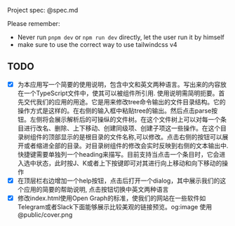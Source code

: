 Project spec: @spec.md

Please remember:
- Never run `pnpm dev` or `npm run dev` directly, let the user run it by himself
- make sure to use the correct way to use tailwindcss v4

## TODO

- [x] 为本应用写一个简要的使用说明，包含中文和英文两种语言。写出来的内容放在一个TypeScript文件中，使其可以被组件所引用. 使用说明需简明扼要。首先交代我们的应用的用途。它是用来修改tree命令输出的文件目录结构。它的操作方式是这样的。在右侧的输入框中粘贴tree的输出。然后点击parse按钮。左侧将会展示解析后的可操纵的文件树。在这个文件树上可以对每一个条目进行改名、删除、上下移动、创建同级项、创建子项这一些操作。在这个目录树组件的顶部显示的是根目录的文件名称,可以修改。点击右侧的按钮可以展开或者缩进全部的目录。对目录树组件的修改会实时反映到右侧的文本输出中. 快捷键需要单独列一个heading来描写。目前支持当点击一个条目时，它会进入选中状态，此时按J、K或者上下按键即可对其进行向上移动和向下移动的操作
- [x] 在顶层栏右边增加一个help按钮，点击后打开一个dialog，其中展示我们的这个应用的简要的帮助说明, 点击按钮切换中英文两种语言
- [x] 修改index.html使用Open Graph的标准，使我们的网站在一些软件如Telegram或者Slack下面能够展示比较美观的链接预览。og:image 使用 @public/cover.png 
